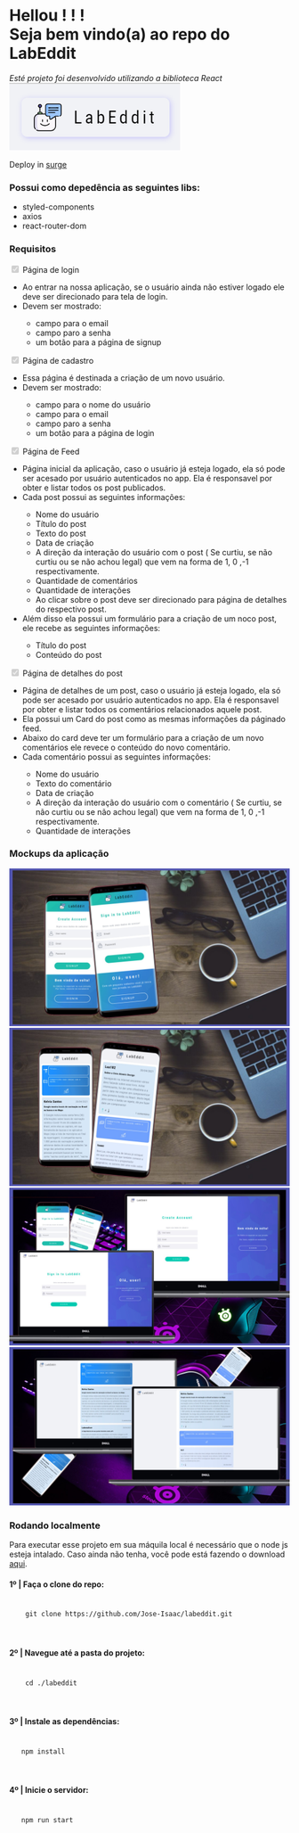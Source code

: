 # Hellou ! ! ! <br> Seja bem vindo(a) ao repo do <strong>LabEddit</strong>

<em>Esté projeto foi desenvolvido utilizando a biblioteca React</em>
<br>
<img src="./assets/logo-labeddit.png">

Deploy in [surge](http://jose-isaac-labeddit.surge.sh/)

### Possui como depedência as seguintes libs:

<ul>
  <li>styled-components</li>
  <li>axios</li>
  <li>react-router-dom</li>
</ul>

### Requisitos

<input type="checkbox" checked disabled> Página de login

<ul>
    <li>Ao entrar na nossa aplicação, se o usuário ainda não estiver logado ele deve ser direcionado para tela de login.</li>
    <li>Devem ser mostrado:</li>
    <ul>
        <li>campo para o email</li>
        <li>campo paro a senha</li>
        <li>um botão para a página de signup</li>
    </ul>
</ul>

<input type="checkbox" checked disabled> Página de cadastro

<ul>
    <li>Essa página é destinada a criação de  um novo usuário.</li>
   <li>Devem ser mostrado:</li>
    <ul>
        <li>campo para o nome do usuário</li>
        <li>campo para o email</li>
        <li>campo paro a senha</li>
        <li>um botão para a página de login</li>
    </ul>
</ul>

<input type="checkbox" checked disabled> Página de Feed

<ul>
    <li>Página inicial da aplicação, caso o usuário já esteja logado, ela só pode ser acesado por usuário autenticados no app. Ela é responsavel por obter e listar todos os post publicados.</li>
    <li>Cada post possui as seguintes informações:</li>
    <ul>
      <li>Nome do usuário</li>
      <li>Título do post</li>
      <li>Texto do post</li>
      <li>Data de criação</li>
      <li>A direção da interação do usuário com o post ( Se curtiu, se não curtiu ou se não achou legal) que vem na forma de 1, 0 ,-1 respectivamente.</li>
      <li>Quantidade de comentários</li>
      <li>Quantidade de interações</li>
      <li>Ao clicar sobre o post deve ser direcionado para página de detalhes do respectivo post.</li>
    </ul>
    <li>Além disso ela possui um formulário para a criação de um noco post, ele recebe as seguintes informações:</li>
    <ul>
      <li>Título do post</li>
      <li>Conteúdo do post</li>
    </ul>
</ul>

<input type="checkbox" checked disabled> Página de detalhes do post

<ul>
  <li>Página de detalhes de um post, caso o usuário já esteja logado, ela só pode ser acesado por usuário autenticados no app. Ela é responsavel por obter e listar todos os comentários relacionados aquele post.</li>
  <li>Ela possui um Card do post como as mesmas informações da páginado feed.</li>
  <li>Abaixo do card deve ter um formulário para a criação de um novo comentários ele revece o conteúdo do novo comentário.</li>
  <li>Cada comentário possui as seguintes informações:</li>
    <ul>
      <li>Nome do usuário</li>
      <li>Texto do comentário</li>
      <li>Data de criação</li>
      <li>A direção da interação do usuário com o comentário ( Se curtiu, se não curtiu ou se não achou legal) que vem na forma de 1, 0 ,-1 respectivamente.</li>
      <li>Quantidade de interações</li>
    </ul>
</ul>

### Mockups da aplicação

<img src="./assets/mockup-labeddit (2).jpg">
<img src="./assets/mockup-labeddit (1).jpg">
<img src="./assets/mockup-labeddit (3).jpg">
<img src="./assets/mockup-labeddit (4).jpg">

### Rodando localmente

Para executar esse projeto em sua máquila local é necessário que o node js esteja intalado. Caso ainda não tenha, você pode está fazendo o download [aqui](https://nodejs.org/en/download/).

<h4>1º | Faça o clone do repo:</h4>

<code>
    git clone https://github.com/Jose-Isaac/labeddit.git
</code>

<br>
<br>

<h4>2º | Navegue até a pasta do projeto:</h4>

<code>
    cd ./labeddit
</code>

<br>
<br>

<h4>3º | Instale as dependências:</h4>

<code>
   npm install
</code>

<br>
<br>

<h4>4º | Inicie o servidor:</h4>

<code>
   npm run start
</code>
